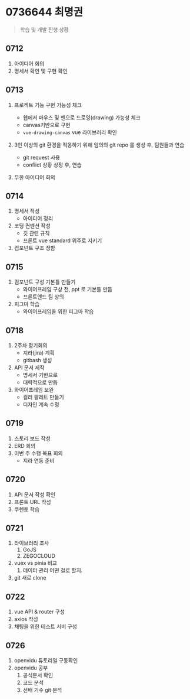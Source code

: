 # 0736644 최명권

> 학습 및 개발 진행 상황

## 0712

1. 아이디어 회의
2. 명세서 확인 및 구현 확인

## 0713

1. 프로젝트 기능 구현 가능성 체크
   - 웹에서 마우스 및 펜으로 드로잉(drawing) 가능성 체크
   - canvas기반으로 구현
   - `vue-drawing-canvas` vue 라이브러리 확인

2. 3인 이상의 git 환경을 적응하기 위해 임의의 glt repo 를 생성 후, 팀원들과 연습
   - git request 사용
   - conflict 상황 상정 후, 연습
3. 무한 아이디어 회의

## 0714

1. 명세서 작성
   - 아이디어 정리
2. 코딩 컨벤션 작성
   - 깃 관련 규칙
   - 프론트 vue standard 위주로 지키기
3. 컴포넌트 구조 정함

## 0715

1. 컴포넌트 구성 기본틀 만들기
    - 와이어프레임 구상 전, ppt 로 기본틀 만듬
    - 프론트엔드 팀 상의
2. 피그마 학습
    - 와이어프레임을 위한 피그마 학습

## 0718

1. 2주차 정기회의
   - 지라(jira) 계획
   - gitbash 생성
2. API 문서 제작
   - 명세서 기반으로 
   - 대략적으로 만듬
3. 와이어프레임 보완
   - 컬러 팔레트 만들기
   - 디자인 계속 수정

## 0719

1. 스토리 보드 작성
2. ERD 회의
3. 이번 주 수행 목표 회의
   - 지라 연동 준비

## 0720

1. API 문서 작성 확인
2. 프론트 URL 작성
3. 쿠렌토 학습

## 0721
1. 라이브러리 조사
   1. GoJS
   2. ZEGOCLOUD
2. vuex vs pinia 비교
   1. 데이터 관리 어떤 걸로 할지.
3. git 새로 clone

## 0722
1. vue API & router 구성
2. axios 작성
3. 채팅을 위한 테스트 서버 구성

## 0726
1. openvidu 튜토리얼 구동확인
2. openvidu 공부
   1. 공식문서 확인
   2. 코드 분석
   3. 선배 기수 git 분석
   
